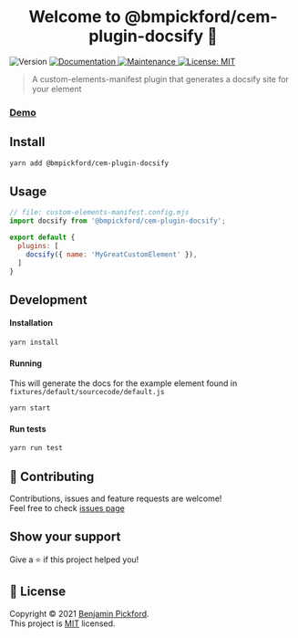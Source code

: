 <h1 align="center">Welcome to @bmpickford/cem-plugin-docsify 👋</h1>
<p>
  <img alt="Version" src="https://img.shields.io/badge/version-0.1.0-blue.svg?cacheSeconds=2592000" />
  <a href="https://github.com/bmpickford/cem-plugin-docsify#readme" target="_blank">
    <img alt="Documentation" src="https://img.shields.io/badge/documentation-yes-brightgreen.svg" />
  </a>
  <a href="https://github.com/bmpickford/cem-plugin-docsify/graphs/commit-activity" target="_blank">
    <img alt="Maintenance" src="https://img.shields.io/badge/Maintained%3F-yes-green.svg" />
  </a>
  <a href="https://github.com/bmpickford/cem-plugin-docsify/blob/master/LICENSE" target="_blank">
    <img alt="License: MIT" src="https://img.shields.io/github/license/bmpickford/@bmpickford/cem-plugin-docsify" />
  </a>
</p>

> A custom-elements-manifest plugin that generates a docsify site for your element

### [Demo](https://github.com/bmpickford/cem-plugin-docsify#readme)

## Install

```sh
yarn add @bmpickford/cem-plugin-docsify
```

## Usage

```javascript
// file: custom-elements-manifest.config.mjs
import docsify from '@bmpickford/cem-plugin-docsify';

export default {
  plugins: [
    docsify({ name: 'MyGreatCustomElement' }),
  ]
}
```

## Development
#### Installation
```sh
yarn install
```

#### Running
This will generate the docs for the example element found in `fixtures/default/sourcecode/default.js`
```sh
yarn start
```

#### Run tests

```sh
yarn run test
```

## 🤝 Contributing

Contributions, issues and feature requests are welcome!<br />Feel free to check [issues page](https://github.com/bmpickford/cem-plugin-docsify/issues)

## Show your support

Give a ⭐️ if this project helped you!

## 📝 License

Copyright © 2021 [Benjamin Pickford](https://github.com/bmpickford).<br />
This project is [MIT](https://github.com/bmpickford/cem-plugin-docsify/blob/master/LICENSE) licensed.